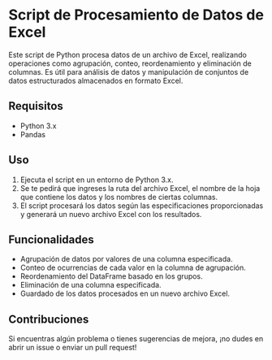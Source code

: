 # Script de Procesamiento de Datos de Excel

Este script de Python procesa datos de un archivo de Excel, realizando operaciones como agrupación, conteo, reordenamiento y eliminación de columnas. Es útil para análisis de datos y manipulación de conjuntos de datos estructurados almacenados en formato Excel.

## Requisitos

- Python 3.x
- Pandas

## Uso

1. Ejecuta el script en un entorno de Python 3.x.
2. Se te pedirá que ingreses la ruta del archivo Excel, el nombre de la hoja que contiene los datos y los nombres de ciertas columnas.
3. El script procesará los datos según las especificaciones proporcionadas y generará un nuevo archivo Excel con los resultados.

## Funcionalidades

- Agrupación de datos por valores de una columna especificada.
- Conteo de ocurrencias de cada valor en la columna de agrupación.
- Reordenamiento del DataFrame basado en los grupos.
- Eliminación de una columna especificada.
- Guardado de los datos procesados en un nuevo archivo Excel.

## Contribuciones

Si encuentras algún problema o tienes sugerencias de mejora, ¡no dudes en abrir un issue o enviar un pull request!

